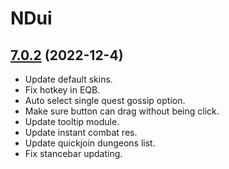 # NDui

## [7.0.2](https://github.com/siweia/NDui/tree/7.0.2) (2022-12-4)

- Update default skins.
- Fix hotkey in EQB.
- Auto select single quest gossip option.
- Make sure button can drag without being click.
- Update tooltip module.
- Update instant combat res.
- Update quickjoin dungeons list.
- Fix stancebar updating.